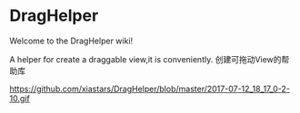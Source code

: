 # DragHelper

Welcome to the DragHelper wiki!

A helper for create a draggable view,it is conveniently. 创建可拖动View的帮助库

https://github.com/xiastars/DragHelper/blob/master/2017-07-12_18_17_0-2-10.gif
